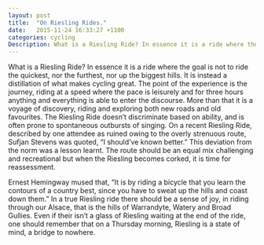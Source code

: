 ```yaml
---
layout: post
title:  "On Riesling Rides."
date:   2015-11-24 16:33:27 +1100
categories: cycling
Description: What is a Riesling Ride? In essence it is a ride where the goal is not to ride the quickest, nor the furthest, nor up the biggest hills. It is instead a distillation of what makes cycling great. The point of the experience is the journey, riding at a speed where the pace is leisurely and for three hours anything and everything is able to enter the discourse.
---
```


What is a Riesling Ride? In essence it is a ride where the goal is not to ride the quickest, nor the furthest, nor up the biggest hills. It is instead a distillation of what makes cycling great. The point of the experience is the journey, riding at a speed where the pace is leisurely and for three hours anything and everything is able to enter the discourse. More than that it is a voyage of discovery, riding and exploring both new roads and old favourites. The Riesling Ride doesn’t discriminate based on ability, and is often prone to spontaneous outbursts of singing. On a recent Riesling Ride, described by one attendee as ruined owing to the overly strenuous route, Sufjan Stevens was quoted, “I should’ve known better.” This deviation from the norm was a lesson learnt. The route should be an equal mix challenging and recreational but when the Riesling becomes corked, it is time for reassessment.

Ernest Hemingway mused that, “It is by riding a bicycle that you learn the contours of a country best, since you have to sweat up the hills and coast down them.” In a true Riesling ride there should be a sense of joy, in riding through our Alsace, that is the hills of Warrandyte, Watery and Broad Gullies. Even if their isn’t a glass of Riesling waiting at the end of the ride, one should remember that on a Thursday morning, Riesling is a state of mind, a bridge to nowhere.
